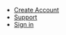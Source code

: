 * [Create Account](https://dashboard.ionoid.io/en/register)                                                                                                                                      
* [Support](https://ionoidcommunity.slack.com/messages/DDF79KX2S/)
* [Sign in](https://dashboard.ionoid.io/en/login) 
